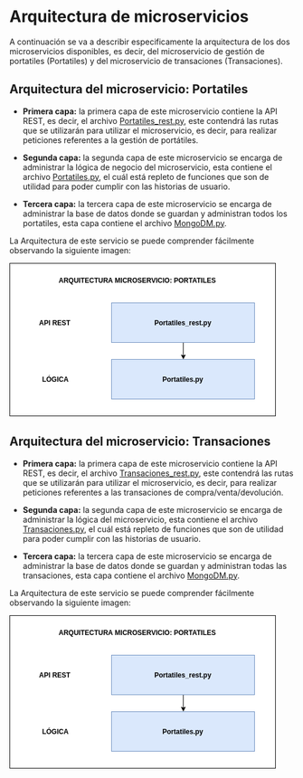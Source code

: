 # Arquitectura de microservicios

A continuación se va a describir especificamente la arquitectura de los dos microservicios disponibles, es decir, del microservicio de gestión de portatiles (Portatiles) y del microservicio de transaciones (Transaciones).

## Arquitectura del microservicio: Portatiles


* **Primera capa:** la primera capa de este microservicio contiene la API REST, es decir, el archivo [Portatiles_rest.py](src/Portatiles_rest.py), este contendrá las rutas que se utilizarán para utilizar el microservicio, es decir, para realizar peticiones referentes a la gestión de portátiles.


* **Segunda capa:**  la segunda capa de este microservicio se encarga de administrar la lógica de negocio del microservicio, esta contiene el archivo [Portatiles.py](src/Portatiles.py), el cuál está repleto de funciones que son de utilidad para poder cumplir con las historias de usuario.

* **Tercera capa:** la tercera capa de este microservicio se encarga de administrar la base de datos donde se guardan y administran todos los portatiles, esta capa contiene el archivo [MongoDM.py](src/MongoDM.py).

La Arquitectura de este servicio se puede comprender fácilmente observando la siguiente imagen:

![](docs/img/arquitectura_microservicio_portatiles.png)


## Arquitectura del microservicio: Transaciones


* **Primera capa:** la primera capa de este microservicio contiene la API REST, es decir, el archivo [Transaciones_rest.py](src/Transaciones_rest.py), este contendrá las rutas que se utilizarán para utilizar el microservicio, es decir, para realizar peticiones referentes a las transaciones de compra/venta/devolución.


* **Segunda capa:**  la segunda capa de este microservicio se encarga de administrar la lógica del microservicio, esta contiene el archivo [Transaciones.py](src/Transaciones.py), el cuál está repleto de funciones que son de utilidad para poder cumplir con las historias de usuario.


* **Tercera capa:** la tercera capa de este microservicio se encarga de administrar la base de datos donde se guardan y administran todas las transaciones, esta capa contiene el archivo [MongoDM.py](src/MongoDM.py).

La Arquitectura de este servicio se puede comprender fácilmente observando la siguiente imagen:

![](docs/img/arquitectura_microservicio_portatiles.png)

